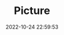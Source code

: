 ---
weight: 1
images:
- /images/edited/124.jpeg
title: Picture
date: 2022-10-24 22:59:53
tags:
- luminar
- work
---